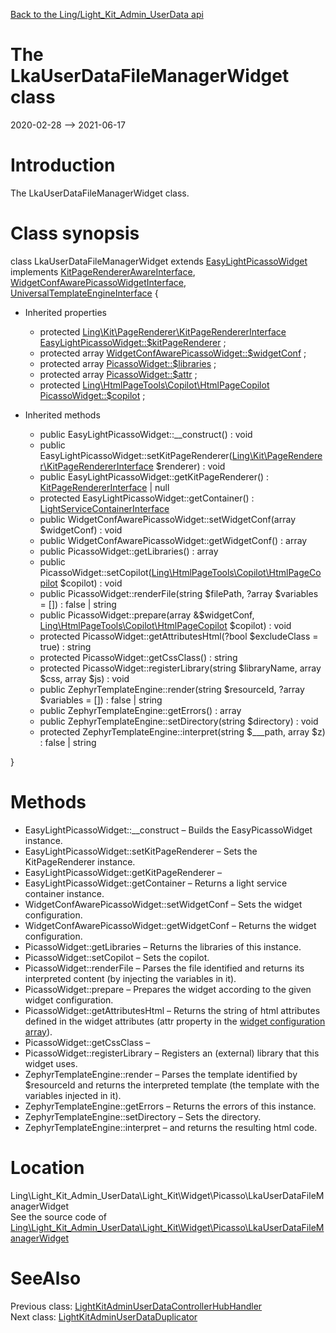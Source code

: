 [Back to the Ling/Light_Kit_Admin_UserData api](https://github.com/lingtalfi/Light_Kit_Admin_UserData/blob/master/doc/api/Ling/Light_Kit_Admin_UserData.md)



The LkaUserDataFileManagerWidget class
================
2020-02-28 --> 2021-06-17






Introduction
============

The LkaUserDataFileManagerWidget class.



Class synopsis
==============


class <span class="pl-k">LkaUserDataFileManagerWidget</span> extends [EasyLightPicassoWidget](https://github.com/lingtalfi/Kit_PicassoWidget/blob/master/doc/api/Ling/Kit_PicassoWidget/Widget/EasyLightPicassoWidget.md) implements [KitPageRendererAwareInterface](https://github.com/lingtalfi/Kit/blob/master/doc/api/Ling/Kit/PageRenderer/KitPageRendererAwareInterface.md), [WidgetConfAwarePicassoWidgetInterface](https://github.com/lingtalfi/Kit_PicassoWidget/blob/master/doc/api/Ling/Kit_PicassoWidget/Widget/WidgetConfAwarePicassoWidgetInterface.md), [UniversalTemplateEngineInterface](https://github.com/lingtalfi/UniversalTemplateEngine/blob/master/doc/api/Ling/UniversalTemplateEngine/UniversalTemplateEngineInterface.md) {

- Inherited properties
    - protected [Ling\Kit\PageRenderer\KitPageRendererInterface](https://github.com/lingtalfi/Kit/blob/master/doc/api/Ling/Kit/PageRenderer/KitPageRendererInterface.md) [EasyLightPicassoWidget::$kitPageRenderer](#property-kitPageRenderer) ;
    - protected array [WidgetConfAwarePicassoWidget::$widgetConf](#property-widgetConf) ;
    - protected array [PicassoWidget::$libraries](#property-libraries) ;
    - protected array [PicassoWidget::$attr](#property-attr) ;
    - protected [Ling\HtmlPageTools\Copilot\HtmlPageCopilot](https://github.com/lingtalfi/HtmlPageTools/blob/master/doc/api/Ling/HtmlPageTools/Copilot/HtmlPageCopilot.md) [PicassoWidget::$copilot](#property-copilot) ;

- Inherited methods
    - public EasyLightPicassoWidget::__construct() : void
    - public EasyLightPicassoWidget::setKitPageRenderer([Ling\Kit\PageRenderer\KitPageRendererInterface](https://github.com/lingtalfi/Kit/blob/master/doc/api/Ling/Kit/PageRenderer/KitPageRendererInterface.md) $renderer) : void
    - public EasyLightPicassoWidget::getKitPageRenderer() : [KitPageRendererInterface](https://github.com/lingtalfi/Kit/blob/master/doc/api/Ling/Kit/PageRenderer/KitPageRendererInterface.md) | null
    - protected EasyLightPicassoWidget::getContainer() : [LightServiceContainerInterface](https://github.com/lingtalfi/Light/blob/master/doc/api/Ling/Light/ServiceContainer/LightServiceContainerInterface.md)
    - public WidgetConfAwarePicassoWidget::setWidgetConf(array $widgetConf) : void
    - public WidgetConfAwarePicassoWidget::getWidgetConf() : array
    - public PicassoWidget::getLibraries() : array
    - public PicassoWidget::setCopilot([Ling\HtmlPageTools\Copilot\HtmlPageCopilot](https://github.com/lingtalfi/HtmlPageTools/blob/master/doc/api/Ling/HtmlPageTools/Copilot/HtmlPageCopilot.md) $copilot) : void
    - public PicassoWidget::renderFile(string $filePath, ?array $variables = []) : false | string
    - public PicassoWidget::prepare(array &$widgetConf, [Ling\HtmlPageTools\Copilot\HtmlPageCopilot](https://github.com/lingtalfi/HtmlPageTools/blob/master/doc/api/Ling/HtmlPageTools/Copilot/HtmlPageCopilot.md) $copilot) : void
    - protected PicassoWidget::getAttributesHtml(?bool $excludeClass = true) : string
    - protected PicassoWidget::getCssClass() : string
    - protected PicassoWidget::registerLibrary(string $libraryName, array $css, array $js) : void
    - public ZephyrTemplateEngine::render(string $resourceId, ?array $variables = []) : false | string
    - public ZephyrTemplateEngine::getErrors() : array
    - public ZephyrTemplateEngine::setDirectory(string $directory) : void
    - protected ZephyrTemplateEngine::interpret(string $___path, array $z) : false | string

}






Methods
==============

- EasyLightPicassoWidget::__construct &ndash; Builds the EasyPicassoWidget instance.
- EasyLightPicassoWidget::setKitPageRenderer &ndash; Sets the KitPageRenderer instance.
- EasyLightPicassoWidget::getKitPageRenderer &ndash; 
- EasyLightPicassoWidget::getContainer &ndash; Returns a light service container instance.
- WidgetConfAwarePicassoWidget::setWidgetConf &ndash; Sets the widget configuration.
- WidgetConfAwarePicassoWidget::getWidgetConf &ndash; Returns the widget configuration.
- PicassoWidget::getLibraries &ndash; Returns the libraries of this instance.
- PicassoWidget::setCopilot &ndash; Sets the copilot.
- PicassoWidget::renderFile &ndash; Parses the file identified and returns its interpreted content (by injecting the variables in it).
- PicassoWidget::prepare &ndash; Prepares the widget according to the given widget configuration.
- PicassoWidget::getAttributesHtml &ndash; Returns the string of html attributes defined in the widget attributes (attr property in the [widget configuration array](https://github.com/lingtalfi/Kit_PicassoWidget#the-picasso-widget-array)).
- PicassoWidget::getCssClass &ndash; 
- PicassoWidget::registerLibrary &ndash; Registers an (external) library that this widget uses.
- ZephyrTemplateEngine::render &ndash; Parses the template identified by $resourceId and returns the interpreted template (the template with the variables injected in it).
- ZephyrTemplateEngine::getErrors &ndash; Returns the errors of this instance.
- ZephyrTemplateEngine::setDirectory &ndash; Sets the directory.
- ZephyrTemplateEngine::interpret &ndash; and returns the resulting html code.





Location
=============
Ling\Light_Kit_Admin_UserData\Light_Kit\Widget\Picasso\LkaUserDataFileManagerWidget<br>
See the source code of [Ling\Light_Kit_Admin_UserData\Light_Kit\Widget\Picasso\LkaUserDataFileManagerWidget](https://github.com/lingtalfi/Light_Kit_Admin_UserData/blob/master/Light_Kit/Widget/Picasso/LkaUserDataFileManagerWidget.php)



SeeAlso
==============
Previous class: [LightKitAdminUserDataControllerHubHandler](https://github.com/lingtalfi/Light_Kit_Admin_UserData/blob/master/doc/api/Ling/Light_Kit_Admin_UserData/Light_ControllerHub/Generated/LightKitAdminUserDataControllerHubHandler.md)<br>Next class: [LightKitAdminUserDataDuplicator](https://github.com/lingtalfi/Light_Kit_Admin_UserData/blob/master/doc/api/Ling/Light_Kit_Admin_UserData/Light_Kit_Admin/Duplicator/LightKitAdminUserDataDuplicator.md)<br>
